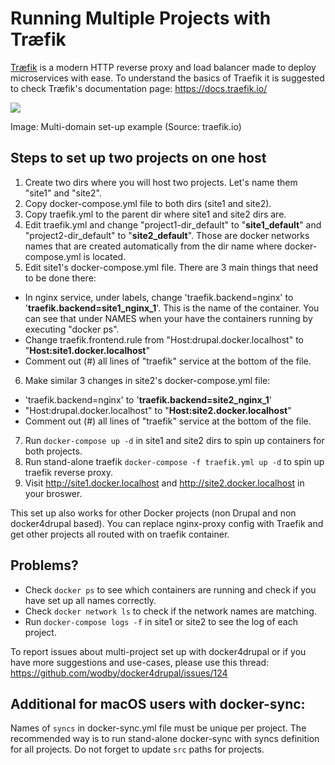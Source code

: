 # Running Multiple Projects with Træfik

[Træfik](https://docs.traefik.io/) is a modern HTTP reverse proxy and load balancer made to deploy microservices with ease.
To understand the basics of Traefik it is suggested to check Træfik's documentation page: https://docs.traefik.io/

<img src="https://docs.traefik.io/img/internal.png" />

Image: Multi-domain set-up example
(Source: traefik.io)

## Steps to set up two projects on one host ##

1. Create two dirs where you will host two projects. Let's name them "site1" and "site2".
2. Copy docker-compose.yml file to both dirs (site1 and site2).
3. Copy traefik.yml to the parent dir where site1 and site2 dirs are.
4. Edit traefik.yml and change "project1-dir_default" to "**site1_default**" and "project2-dir_default" to "**site2_default**". Those are docker networks names that are created automatically from the dir name where docker-compose.yml is located.
5. Edit site1's docker-compose.yml file. There are 3 main things that need to be done there:
  - In nginx service, under labels, change 'traefik.backend=nginx' to '**traefik.backend=site1_nginx_1**'. This is the name of the container. You can see that under NAMES when your have the containers running by executing "docker ps".
  - Change traefik.frontend.rule from "Host:drupal.docker.localhost" to "**Host:site1.docker.localhost**"
  - Comment out (#) all lines of "traefik" service at the bottom of the file.
6. Make similar 3 changes in site2's docker-compose.yml file:
  - 'traefik.backend=nginx' to '**traefik.backend=site2_nginx_1**'
  - "Host:drupal.docker.localhost" to "**Host:site2.docker.localhost**"
  - Comment out (#) all lines of "traefik" service at the bottom of the file.
7. Run `docker-compose up -d` in site1 and site2 dirs to spin up containers for both projects.
8. Run stand-alone traefik `docker-compose -f traefik.yml up -d` to spin up traefik reverse proxy.
9. Visit http://site1.docker.localhost and http://site2.docker.localhost in your broswer.

This set up also works for other Docker projects (non Drupal and non docker4drupal based). You can replace nginx-proxy config with Traefik and get other projects all routed with on traefik container.

## Problems? ##

- Check `docker ps` to see which containers are running and check if you have set up all names correctly.
- Check `docker network ls` to check if the network names are matching.
- Run `docker-compose logs -f` in site1 or site2 to see the log of each project.

To report issues about multi-project set up with docker4drupal or if you have more suggestions and use-cases, please use this thread: https://github.com/wodby/docker4drupal/issues/124


## Additional for macOS users with docker-sync:

Names of `syncs` in docker-sync.yml file must be unique per project. The recommended way is to run stand-alone docker-sync with syncs definition for all projects. Do not forget to update `src` paths for projects. 
